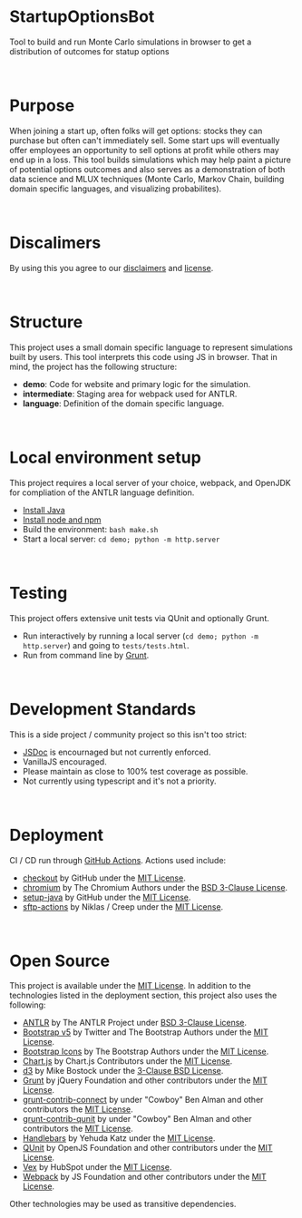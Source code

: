 StartupOptionsBot
===============================================================================
Tool to build and run Monte Carlo simulations in browser to get a distribution of outcomes for statup options

<br>

Purpose
===============================================================================
When joining a start up, often folks will get options: stocks they can purchase but often can't immediately sell. Some start ups will eventually offer employees an opportunity to sell options at profit while others may end up in a loss. This tool builds simulations which may help paint a picture of potential options outcomes and also serves as a demonstration of both data science and MLUX techniques (Monte Carlo, Markov Chain, building domain specific languages, and visualizing probabilites).

<br>

Discalimers
===============================================================================
By using this you agree to our [disclaimers](https://startupoptionsbot.com/disclaimer.html) and [license](https://startupoptionsbot.com/LICENSE.txt).

<br>

Structure
===============================================================================
This project uses a small domain specific language to represent simulations built by users. This tool interprets this code using JS in browser. That in mind, the project has the following structure:

 - **demo**: Code for website and primary logic for the simulation.
 - **intermediate**: Staging area for webpack used for ANTLR.
 - **language**: Definition of the domain specific language.
 
<br>

Local environment setup
===============================================================================
This project requires a local server of your choice, webpack, and OpenJDK for compliation of the ANTLR language definition.

 - [Install Java](https://adoptium.net)
 - [Install node and npm](https://nodejs.org/en/download/)
 - Build the environment: `bash make.sh`
 - Start a local server: `cd demo; python -m http.server`

<br>

Testing
===============================================================================
This project offers extensive unit tests via QUnit and optionally Grunt.

 - Run interactively by running a local server (`cd demo; python -m http.server`) and going to `tests/tests.html`.
 - Run from command line by [Grunt](https://gruntjs.com/getting-started).

<br>

Development Standards
===============================================================================
This is a side project / community project so this isn't too strict:

 - [JSDoc](https://jsdoc.app) is encournaged but not currently enforced.
 - VanillaJS encouraged.
 - Please maintain as close to 100% test coverage as possible.
 - Not currently using typescript and it's not a priority.

<br>

Deployment
===============================================================================
CI / CD run through [GitHub Actions](https://github.com/features/actions). Actions used include:

 - [checkout](https://github.com/actions/checkout) by GitHub under the [MIT License](https://github.com/actions/checkout/blob/main/LICENSE).
 - [chromium](https://chromium.googlesource.com/chromium/src/) by The Chromium Authors under the [BSD 3-Clause License](https://github.com/chromium/chromium/blob/main/LICENSE).
 - [setup-java](https://github.com/actions/setup-java) by GitHub under the [MIT License](https://github.com/actions/setup-java/blob/main/LICENSE).
 - [sftp-actions](https://github.com/actions/setup-java) by Niklas / Creep under the [MIT License](https://github.com/Creepios/sftp-action/blob/master/LICENSE).

<br>

Open Source
===============================================================================
This project is available under the [MIT License](https://startupoptionsbot.com/LICENSE.txt). In addition to the technologies listed in the deployment section, this project also uses the following:

 - [ANTLR](https://www.antlr.org) by The ANTLR Project under [BSD 3-Clause License](https://github.com/antlr/antlr4/blob/master/LICENSE.txt).
 - [Bootstrap v5](https://getbootstrap.com) by Twitter and The Bootstrap Authors under the [MIT License](https://github.com/twbs/bootstrap/blob/main/LICENSE).
 - [Bootstrap Icons](https://icons.getbootstrap.com) by The Bootstrap Authors under the [MIT License](https://github.com/twbs/icons/blob/main/LICENSE.md).
 - [Chart.js](https://www.chartjs.org) by Chart.js Contributors under the [MIT License](https://github.com/chartjs/Chart.js/blob/master/LICENSE.md).
 - [d3](https://d3js.org) by Mike Bostock under the [3-Clause BSD License](https://opensource.org/licenses/BSD-3-Clause).
 - [Grunt](https://gruntjs.com) by jQuery Foundation and other contributors under the [MIT License](https://github.com/gruntjs/grunt/blob/main/LICENSE).
 - [grunt-contrib-connect](https://github.com/gruntjs/grunt-contrib-connect) by under "Cowboy" Ben Alman and other contributors the [MIT License](https://github.com/gruntjs/grunt-contrib-connect/blob/main/LICENSE-MIT).
 - [grunt-contrib-qunit](https://github.com/gruntjs/grunt-contrib-qunit) by under "Cowboy" Ben Alman and other contributors the [MIT License](https://github.com/gruntjs/grunt-contrib-qunit/blob/main/LICENSE-MIT).
 - [Handlebars](https://handlebarsjs.com) by Yehuda Katz under the [MIT License](https://github.com/handlebars-lang/handlebars.js/blob/master/LICENSE).
 - [QUnit](https://qunitjs.com) by OpenJS Foundation and other contributors under the [MIT License](https://github.com/qunitjs/qunit/blob/main/LICENSE.txt).
 - [Vex](https://github.hubspot.com/vex/docs/welcome/) by HubSpot under the [MIT License](https://github.com/HubSpot/vex/blob/master/LICENSE).
 - [Webpack](https://webpack.js.org) by JS Foundation and other contributors under the [MIT License](https://github.com/webpack/webpack/blob/main/LICENSE).

Other technologies may be used as transitive dependencies.
